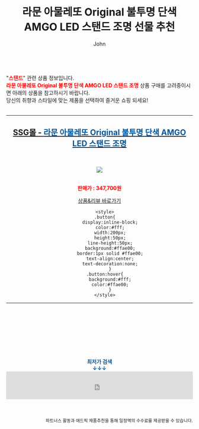 ﻿---
layout: post
title:  "라문 아물레또 Original 불투명 단색 AMGO LED 스탠드 조명 선물 추천"
author: John
categories: [ 스탠드 ]
tags: [ 스탠드 조명, 스탠드 에어컨, 스탠드 에어컨 청소, 스탠드 마이크, 스탠드오일 오블롱백, 스탠드업 코미디, 스탠드에어컨 물 떨어짐, 스탠드 에어컨 냄새 제거 방법, 스탠드 에어컨 전기세, 스탠드 옷걸이 ]
image: https://sitem.ssgcdn.com/04/75/62/item/1000066627504_i1_1200.jpg 
description: "라문 아물레또 Original 불투명 단색 AMGO LED 스탠드 조명 선물 추천 관련 상품으로 가장 고객 선호도가 높은 제품입니다."
toc: true
toc_sticky: true
---

<br>
"<b><font color='#ff0000'>스탠드</font></b>" 관련 상품 정보입니다.
<br>
<b><font color='#ff0000'>라문 아물레또 Original 불투명 단색 AMGO LED 스탠드 조명</font></b> 상품 구매를 고려중이시면 아래의 상품을 참고하시기 바랍니다.
<br>
당신의 취향과 스타일에 맞는 제품을 선택하여 즐거운 쇼핑 되세요!
<br><br>
<hr>
<p>
    
<center><h2><a href="https://nico.kr/L0CYFi" target="_blank"><b>SSG몰 - <font color='#01579B'>라문 아물레또 Original 불투명 단색 AMGO LED 스탠드 조명</font></b></a></h2><br>

<a href="https://nico.kr/L0CYFi" target="_blank"><img src="https://sitem.ssgcdn.com/04/75/62/item/1000066627504_i1_1200.jpg"></a><br><br>

<b><font color='#ff0000'>판매가 : 347,700원 </font></b><br>

<a href="https://nico.kr/L0CYFi" target="_blank" class="button">상품&리뷰 바로가기</a><p>

        <style>
        .button{
            display:inline-block;
            color:#fff;
            width:200px;
            height:50px;
            line-height:50px;
            background:#ffae00;
            border:1px solid #ffae00;
            text-align:center;
            text-decoration:none;
            }
        .button:hover{
            background:#fff;
            color:#ffae00;
            }
        </style>

<hr>

<br><br><br><br><br><br><br>
<center><b><font color='#01579B' size='medium'>최저가 검색<br>
↓↓↓</font></b></center>
<center><iframe src="https://coupa.ng/b1Tbjx" width="100%" height="75" frameborder="0" scrolling="no" referrerpolicy="unsafe-url"></iframe></center>
<br><br>
<p>
<small>
    <div align="right">파트너스 활동과 애드픽 제품추천을 통해 일정액의 수수료를 제공받을 수 있습니다.</div>
</small>
</p>
